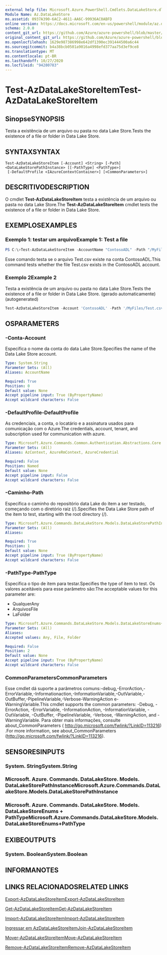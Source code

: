 ```yaml
---
external help file: Microsoft.Azure.PowerShell.Cmdlets.DataLakeStore.dll-Help.xml
Module Name: Az.DataLakeStore
ms.assetid: 0937A390-6AC2-4611-AA6C-99936AC0ABFD
online version: https://docs.microsoft.com/en-us/powershell/module/az.datalakestore/test-azdatalakestoreitem
schema: 2.0.0
content_git_url: https://github.com/Azure/azure-powershell/blob/master/src/DataLakeStore/DataLakeStore/help/Test-AzDataLakeStoreItem.md
original_content_git_url: https://github.com/Azure/azure-powershell/blob/master/src/DataLakeStore/DataLakeStore/help/Test-AzDataLakeStoreItem.md
ms.openlocfilehash: 1629e987386998e642df1390ec391444500a6c44
ms.sourcegitcommit: b4a38bcb0501a9016a4998efd377aa75d3ef9ce8
ms.translationtype: MT
ms.contentlocale: pt-BR
ms.lasthandoff: 10/27/2020
ms.locfileid: "94280783"
---
```

# <span data-ttu-id="1b356-101">Test-AzDataLakeStoreItem</span><span class="sxs-lookup"><span data-stu-id="1b356-101">Test-AzDataLakeStoreItem</span></span>

## <span data-ttu-id="1b356-102">Sinopse</span><span class="sxs-lookup"><span data-stu-id="1b356-102">SYNOPSIS</span></span>
<span data-ttu-id="1b356-103">Testa a existência de um arquivo ou pasta no data Lake Store.</span><span class="sxs-lookup"><span data-stu-id="1b356-103">Tests the existence of a file or folder in Data Lake Store.</span></span>

## <span data-ttu-id="1b356-104">SYNTAX</span><span class="sxs-lookup"><span data-stu-id="1b356-104">SYNTAX</span></span>

```
Test-AzDataLakeStoreItem [-Account] <String> [-Path] <DataLakeStorePathInstance> [[-PathType] <PathType>]
 [-DefaultProfile <IAzureContextContainer>] [<CommonParameters>]
```

## <span data-ttu-id="1b356-105">DESCRITIVO</span><span class="sxs-lookup"><span data-stu-id="1b356-105">DESCRIPTION</span></span>
<span data-ttu-id="1b356-106">O cmdlet **Test-AzDataLakeStoreItem** testa a existência de um arquivo ou pasta no data Lake Store.</span><span class="sxs-lookup"><span data-stu-id="1b356-106">The **Test-AzDataLakeStoreItem** cmdlet tests the existence of a file or folder in Data Lake Store.</span></span>

## <span data-ttu-id="1b356-107">EXEMPLOS</span><span class="sxs-lookup"><span data-stu-id="1b356-107">EXAMPLES</span></span>

### <span data-ttu-id="1b356-108">Exemplo 1: testar um arquivo</span><span class="sxs-lookup"><span data-stu-id="1b356-108">Example 1: Test a file</span></span>
```powershell
PS C:\>Test-AzDataLakeStoreItem -AccountName "ContosoADL" -Path "/MyFiles/Test.csv"
```

<span data-ttu-id="1b356-109">Esse comando testa se o arquivo Test.csv existe na conta ContosoADL.</span><span class="sxs-lookup"><span data-stu-id="1b356-109">This command tests whether the file Test.csv exists in the ContosoADL account.</span></span>

### <span data-ttu-id="1b356-110">Exemplo 2</span><span class="sxs-lookup"><span data-stu-id="1b356-110">Example 2</span></span>

<span data-ttu-id="1b356-111">Testa a existência de um arquivo ou pasta no data Lake Store.</span><span class="sxs-lookup"><span data-stu-id="1b356-111">Tests the existence of a file or folder in Data Lake Store.</span></span> <span data-ttu-id="1b356-112">(gerado automaticamente)</span><span class="sxs-lookup"><span data-stu-id="1b356-112">(autogenerated)</span></span>

<!-- Aladdin Generated Example -->
```powershell
Test-AzDataLakeStoreItem -Account 'ContosoADL' -Path '/MyFiles/Test.csv' -PathType Any
```

## <span data-ttu-id="1b356-113">OS</span><span class="sxs-lookup"><span data-stu-id="1b356-113">PARAMETERS</span></span>

### <span data-ttu-id="1b356-114">-Conta</span><span class="sxs-lookup"><span data-stu-id="1b356-114">-Account</span></span>
<span data-ttu-id="1b356-115">Especifica o nome da conta do data Lake Store.</span><span class="sxs-lookup"><span data-stu-id="1b356-115">Specifies the name of the Data Lake Store account.</span></span>

```yaml
Type: System.String
Parameter Sets: (All)
Aliases: AccountName

Required: True
Position: 0
Default value: None
Accept pipeline input: True (ByPropertyName)
Accept wildcard characters: False
```

### <span data-ttu-id="1b356-116">-DefaultProfile</span><span class="sxs-lookup"><span data-stu-id="1b356-116">-DefaultProfile</span></span>
<span data-ttu-id="1b356-117">As credenciais, a conta, o locatário e a assinatura usados para comunicação com o Azure.</span><span class="sxs-lookup"><span data-stu-id="1b356-117">The credentials, account, tenant, and subscription used for communication with azure.</span></span>

```yaml
Type: Microsoft.Azure.Commands.Common.Authentication.Abstractions.Core.IAzureContextContainer
Parameter Sets: (All)
Aliases: AzContext, AzureRmContext, AzureCredential

Required: False
Position: Named
Default value: None
Accept pipeline input: False
Accept wildcard characters: False
```

### <span data-ttu-id="1b356-118">-Caminho</span><span class="sxs-lookup"><span data-stu-id="1b356-118">-Path</span></span>
<span data-ttu-id="1b356-119">Especifica o caminho do repositório data Lake do item a ser testado, começando com o diretório raiz (/).</span><span class="sxs-lookup"><span data-stu-id="1b356-119">Specifies the Data Lake Store path of the item to test, starting with the root directory (/).</span></span>

```yaml
Type: Microsoft.Azure.Commands.DataLakeStore.Models.DataLakeStorePathInstance
Parameter Sets: (All)
Aliases:

Required: True
Position: 1
Default value: None
Accept pipeline input: True (ByPropertyName)
Accept wildcard characters: False
```

### <span data-ttu-id="1b356-120">-PathType</span><span class="sxs-lookup"><span data-stu-id="1b356-120">-PathType</span></span>
<span data-ttu-id="1b356-121">Especifica o tipo de item para testar.</span><span class="sxs-lookup"><span data-stu-id="1b356-121">Specifies the type of item to test.</span></span>
<span data-ttu-id="1b356-122">Os valores aceitáveis para esse parâmetro são:</span><span class="sxs-lookup"><span data-stu-id="1b356-122">The acceptable values for this parameter are:</span></span>
- <span data-ttu-id="1b356-123">Qualquer</span><span class="sxs-lookup"><span data-stu-id="1b356-123">Any</span></span> 
- <span data-ttu-id="1b356-124">Arquivos</span><span class="sxs-lookup"><span data-stu-id="1b356-124">File</span></span> 
- <span data-ttu-id="1b356-125">La</span><span class="sxs-lookup"><span data-stu-id="1b356-125">Folder</span></span>

```yaml
Type: Microsoft.Azure.Commands.DataLakeStore.Models.DataLakeStoreEnums+PathType
Parameter Sets: (All)
Aliases:
Accepted values: Any, File, Folder

Required: False
Position: 2
Default value: None
Accept pipeline input: True (ByPropertyName)
Accept wildcard characters: False
```

### <span data-ttu-id="1b356-126">CommonParameters</span><span class="sxs-lookup"><span data-stu-id="1b356-126">CommonParameters</span></span>
<span data-ttu-id="1b356-127">Esse cmdlet dá suporte a parâmetros comuns:-debug,-ErrorAction,-ErrorVariable,-Informationaction,-InformationVariable,-OutVariable,-OutBuffer,-PipelineVariable,-Verbose-WarningAction e-WarningVariable.</span><span class="sxs-lookup"><span data-stu-id="1b356-127">This cmdlet supports the common parameters: -Debug, -ErrorAction, -ErrorVariable, -InformationAction, -InformationVariable, -OutVariable, -OutBuffer, -PipelineVariable, -Verbose, -WarningAction, and -WarningVariable.</span></span> <span data-ttu-id="1b356-128">Para obter mais informações, consulte about_CommonParameters ( http://go.microsoft.com/fwlink/?LinkID=113216) .</span><span class="sxs-lookup"><span data-stu-id="1b356-128">For more information, see about_CommonParameters (http://go.microsoft.com/fwlink/?LinkID=113216).</span></span>

## <span data-ttu-id="1b356-129">SENSORES</span><span class="sxs-lookup"><span data-stu-id="1b356-129">INPUTS</span></span>

### <span data-ttu-id="1b356-130">System. String</span><span class="sxs-lookup"><span data-stu-id="1b356-130">System.String</span></span>

### <span data-ttu-id="1b356-131">Microsoft. Azure. Commands. DataLakeStore. Models. DataLakeStorePathInstance</span><span class="sxs-lookup"><span data-stu-id="1b356-131">Microsoft.Azure.Commands.DataLakeStore.Models.DataLakeStorePathInstance</span></span>

### <span data-ttu-id="1b356-132">Microsoft. Azure. Commands. DataLakeStore. Models. DataLakeStoreEnums + PathType</span><span class="sxs-lookup"><span data-stu-id="1b356-132">Microsoft.Azure.Commands.DataLakeStore.Models.DataLakeStoreEnums+PathType</span></span>

## <span data-ttu-id="1b356-133">EXIBE</span><span class="sxs-lookup"><span data-stu-id="1b356-133">OUTPUTS</span></span>

### <span data-ttu-id="1b356-134">System. Boolean</span><span class="sxs-lookup"><span data-stu-id="1b356-134">System.Boolean</span></span>

## <span data-ttu-id="1b356-135">INFORMA</span><span class="sxs-lookup"><span data-stu-id="1b356-135">NOTES</span></span>

## <span data-ttu-id="1b356-136">LINKS RELACIONADOS</span><span class="sxs-lookup"><span data-stu-id="1b356-136">RELATED LINKS</span></span>

[<span data-ttu-id="1b356-137">Export-AzDataLakeStoreItem</span><span class="sxs-lookup"><span data-stu-id="1b356-137">Export-AzDataLakeStoreItem</span></span>](./Export-AzDataLakeStoreItem.md)

[<span data-ttu-id="1b356-138">Get-AzDataLakeStoreItem</span><span class="sxs-lookup"><span data-stu-id="1b356-138">Get-AzDataLakeStoreItem</span></span>](./Get-AzDataLakeStoreItem.md)

[<span data-ttu-id="1b356-139">Import-AzDataLakeStoreItem</span><span class="sxs-lookup"><span data-stu-id="1b356-139">Import-AzDataLakeStoreItem</span></span>](./Import-AzDataLakeStoreItem.md)

[<span data-ttu-id="1b356-140">Ingressar em AzDataLakeStoreItem</span><span class="sxs-lookup"><span data-stu-id="1b356-140">Join-AzDataLakeStoreItem</span></span>](./Join-AzDataLakeStoreItem.md)

[<span data-ttu-id="1b356-141">Mover-AzDataLakeStoreItem</span><span class="sxs-lookup"><span data-stu-id="1b356-141">Move-AzDataLakeStoreItem</span></span>](./Move-AzDataLakeStoreItem.md)

[<span data-ttu-id="1b356-142">Remove-AzDataLakeStoreItem</span><span class="sxs-lookup"><span data-stu-id="1b356-142">Remove-AzDataLakeStoreItem</span></span>](./Remove-AzDataLakeStoreItem.md)


